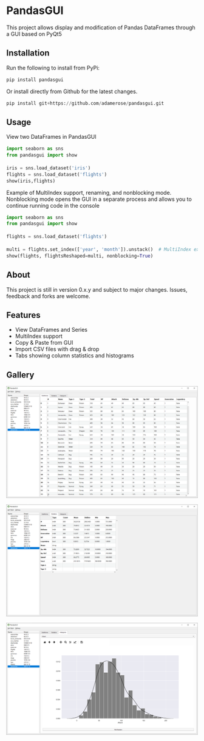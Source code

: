 # PandasGUI

This project allows display and modification of Pandas DataFrames through a GUI based on PyQt5

## Installation

Run the following to install from PyPi:

```python
pip install pandasgui
```

Or install directly from Github for the latest changes.

```python
pip install git+https://github.com/adamerose/pandasgui.git
```


## Usage
View two DataFrames in PandasGUI
```python
import seaborn as sns
from pandasgui import show

iris = sns.load_dataset('iris')
flights = sns.load_dataset('flights')
show(iris,flights)

```

Example of MultiIndex support, renaming, and nonblocking mode. Nonblocking mode opens the GUI in a separate process and allows you to continue running code in the console
```python
import seaborn as sns
from pandasgui import show

flights = sns.load_dataset('flights')

multi = flights.set_index(['year', 'month']).unstack()  # MultiIndex example
show(flights, flightsReshaped=multi, nonblocking=True)

```

## About
This project is still in version 0.x.y and subject to major changes. Issues, feedback and forks are welcome. 

## Features
- View DataFrames and Series
- MultiIndex support
- Copy & Paste from GUI
- Import CSV files with drag & drop
- Tabs showing column statistics and histograms

## Gallery

![](./docs/gallery1.png)

![](./docs/gallery2.png)

![](./docs/gallery3.png)